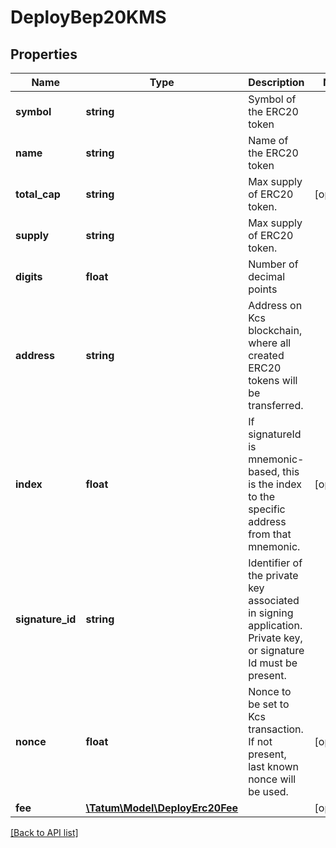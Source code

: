 # DeployBep20KMS

## Properties

Name | Type | Description | Notes
------------ | ------------- | ------------- | -------------
**symbol** | **string** | Symbol of the ERC20 token |
**name** | **string** | Name of the ERC20 token |
**total_cap** | **string** | Max supply of ERC20 token. | [optional]
**supply** | **string** | Max supply of ERC20 token. |
**digits** | **float** | Number of decimal points |
**address** | **string** | Address on Kcs blockchain, where all created ERC20 tokens will be transferred. |
**index** | **float** | If signatureId is mnemonic-based, this is the index to the specific address from that mnemonic. | [optional]
**signature_id** | **string** | Identifier of the private key associated in signing application. Private key, or signature Id must be present. |
**nonce** | **float** | Nonce to be set to Kcs transaction. If not present, last known nonce will be used. | [optional]
**fee** | [**\Tatum\Model\DeployErc20Fee**](DeployErc20Fee.md) |  | [optional]

[[Back to API list]](../../README.md#api-endpoints)

